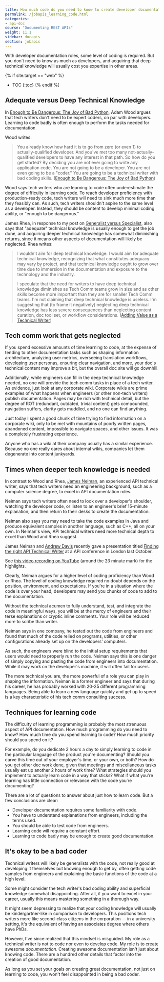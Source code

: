 ```yaml
---
title: How much code do you need to know to create developer documentation?
permalink: /jobapis_learning_code.html
categories:
- api-doc
course: "Documenting REST APIs"
weight: 11.1
sidebar: docapis
section: jobapis
---
```


With developer documentation roles, some level of coding is required. But you don't need to know as much as developers, and acquiring that deep technical knowledge will usually cost you expertise in other areas.

{% if site.target == "web" %}
* TOC
{:toc}
{% endif %}

## Adequate versus Deep Technical Knowledge

In [Enough to Be Dangerous: The Joy of Bad Python](http://hackwrite.com/posts/enough-to-be-dangerous/), Adam Wood argues that tech writers don't need to be expert coders, on par with developers. Learning to code badly is often enough to perform the tasks needed for documentation.

Wood writes:

> You already know how hard it is to go from zero (or even 1) to actually-qualified developer. And you've met too many not-actually-qualified developers to have any interest in that path.
> So how do you get started?
> By deciding you are not ever going to write any application code. You are not going to be a developer. You are not even going to be a "coder."
> You are going to be a technical writer with bad coding skills. ([Enough to Be Dangerous: The Joy of Bad Python](http://hackwrite.com/posts/enough-to-be-dangerous/))

Wood says tech writers who are learning to code often underestimate the degree of difficulty in learning code. To reach developer proficiency with production-ready code, tech writers will need to sink much more time than they feasibly can. As such, tech writers shouldn't aspire to the same level as a developer. Instead, they should be content to develop minimal coding ability, or "enough to be dangerous."

James Rhea, in response to my post on [Generalist versus Specialist](http://idratherbewriting.com/2016/12/20/changing-roles-of-technical-writers/), also says that "adequate" technical knowledge is usually enough to get the job done, and acquiring deeper technical knowledge has somewhat diminishing returns, since it means other aspects of documentation will likely be neglected. Rhea writes:

> I wouldn't aim for deep technical knowledge. I would aim for adequate technical knowledge, recognizing that what constitutes adequacy may vary by project, and that technical knowledge ought to grow over time due to immersion in the documentation and exposure to the technology and the industry.
>
> I speculate that the need for writers to have deep technical knowledge diminishes as Tech Comm teams grow in size and as other skills become more important than they are for smaller Tech Comm teams. I'm not claiming that deep technical knowledge is useless. I'm suggesting that (to frame it negatively) neglecting deep technical knowledge has less severe consequences than neglecting content curation, doc tool set, or workflow considerations. ([Adding Value as a Technical Writer](https://withintheordinary.wordpress.com/2016/12/21/adding-value-as-a-technical-writer/))

## Tech comm work that gets neglected

If you spend excessive amounts of time learning to code, at the expense of tending to other documentation tasks such as shaping information architecture, analyzing user metrics, overseeing translation workflows, developing user personas, ensuring clear navigation, and more, your doc's technical content may improve a bit, but the overall doc site will go downhill.

Additionally, while engineers can fill in the deep technical knowledge needed, no one will provide the tech comm tasks in place of a tech writer. As evidence, just look at any corporate wiki. Corporate wikis are prime examples of what happens when engineers (or other non-tech writers) publish documentation. Pages may be rich with technical detail, but the degree of ROT (redundant, outdated, trivial content) gets compounded, navigation suffers, clarity gets muddled, and no one can find anything.

Just today I spent a good chunk of time trying to find information on a corporate wiki, only to be met with mountains of poorly written pages, abandoned content, impossible to navigate spaces, and other issues. It was a completely frustrating experience.

Anyone who has a wiki at their company usually has a similar experience. Because no one really cares about internal wikis, companies let them degenerate into content junkyards.

## Times when deeper tech knowledge is needed

In contrast to Wood and Rhea, [James Neiman](http://drjamesneiman.com/), an experienced API technical writer, says that tech writers need an engineering background, such as a computer science degree, to excel in API documentation roles.

Neiman says tech writers often need to look over a developer's shoulder, watching the developer code, or listen to an engineer's brief 15-minute explanation, and then return to their desks to create the documentation.

Neiman also says you may need to take the code examples in Java and produce equivalent samples in another language, such as C++, all on your own. In Neiman's view, API technical writers need more technical depth to excel than Wood and Rhea suggest.

James Neiman and [Andrew Davis](http://www.synergistech.com/) recently gave a presentation titled [Finding the right API Technical Writer](https://www.youtube.com/embed/lmNHBg20ql0) at a API conference in London last October.  

See [this video recording on YouTube](https://www.youtube.com/embed/lmNHBg20ql0?start=22m33s&end=24m17s) (around the 23 minute mark) for the highlights.

Clearly, Neiman argues for a higher level of coding proficiency than Wood or Rhea. The level of coding knowledge required no doubt depends on the position, environment, and expectations. If you're in a situation where the code is over your head, developers may send you chunks of code to add to the documentation.

Without the technical acumen to fully understand, test, and integrate the code in meaningful ways, you will be at the mercy of engineers and their terse explanations or cryptic inline comments. Your role will be reduced more to scribe than writer.

Neiman says in one company, he tested out the code from engineers and found that much of the code relied on programs, utilities, or other configurations already set up on the developers' computers.

As such, the engineers were blind to the initial setup requirements that users would need to properly run the code. Neiman says this is one danger of simply copying and pasting the code from engineers into documentation. While it may work on the developer's machine, it will often fail for users.

The more technical you are, the more powerful of a role you can play in shaping the information. Neiman is a former engineer and says that during his career, he has probably worked with 20-25 different programming languages. Being able to learn a new language quickly and get up to speed is a key characteristic of his tech comm consulting success.

## Techniques for learning code

The difficulty of learning programming is probably the most strenuous aspect of API documentation. How much programming do you need to know? How much time do you spend learning to code? How much priority should you spend on it?

For example, do you dedicate 2 hours a day to simply learning to code in the particular language of the product you're documenting? Should you carve this time out of your employer's time, or your own, or both? How do you get other doc work done, given that meetings and miscellaneous tasks usually eat up another 2 hours of work time? What strategies should you implement to actually learn code in a way that sticks? What if what you're learning has little connection or relevance with the code you're documenting?

There are a lot of questions to answer about just how to learn code. But a few conclusions are clear:

*  Developer documentation requires some familiarity with code.
*  You have to understand explanations from engineers, including the terms used.
*  You should be able to test code from engineers.
*  Learning code will require a constant effort.
*  Learning to code badly may be enough to create good documentation.

## It's okay to be a bad coder

Technical writers will likely be generalists with the code, not really good at developing it themselves but knowing enough to get by, often getting code samples from engineers and explaining the basic functions of the code at a high level.

Some might consider the tech writer's bad coding ability and superficial knowledge somewhat disappointing. After all, if you want to excel in your career, usually this means mastering something in a thorough way.

It might seem depressing to realize that your coding knowledge will usually be kindergartner-like in comparison to developers. This positions tech writers more like second-class citizens in the corporation &mdash; in a university setting, it's the equivalent of having an associates degree where others have PhDs.

However, I've since realized that this mindset is misguided. My role as a technical writer is not to code nor even to develop code. My role is to create awesome *documentation*. Creating awesome documentation isn't just about knowing code. There are a hundred other details that factor into the creation of good documentation.

As long as you set your goals on creating great documentation, not just on learning to code, you won't feel disappointed in being a bad coder.

